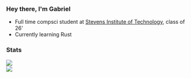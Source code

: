 ### Hey there, I'm Gabriel

- Full time compsci student at [Stevens Institute of Technology](https://www.stevens.edu/), class of 26'
- Currently learning Rust

### Stats


<a href="https://github.com/GabrielDTB">
  <img align="center" src="https://github-readme-stats.vercel.app/api?username=GabrielDTB&count_private=true&custom_title=My%20GitHub%20Stats&hide=stars,contribs&theme=onedark&show_icons=true" />
</a>
</br>
<a href="https://github.com/GabrielDTB?tab=repositories">
  <img align="center" src="https://github-readme-stats.vercel.app/api/top-langs/?username=GabrielDTB&exclude_repo=linux-configs&langs_count=3&theme=onedark" />
</a>
